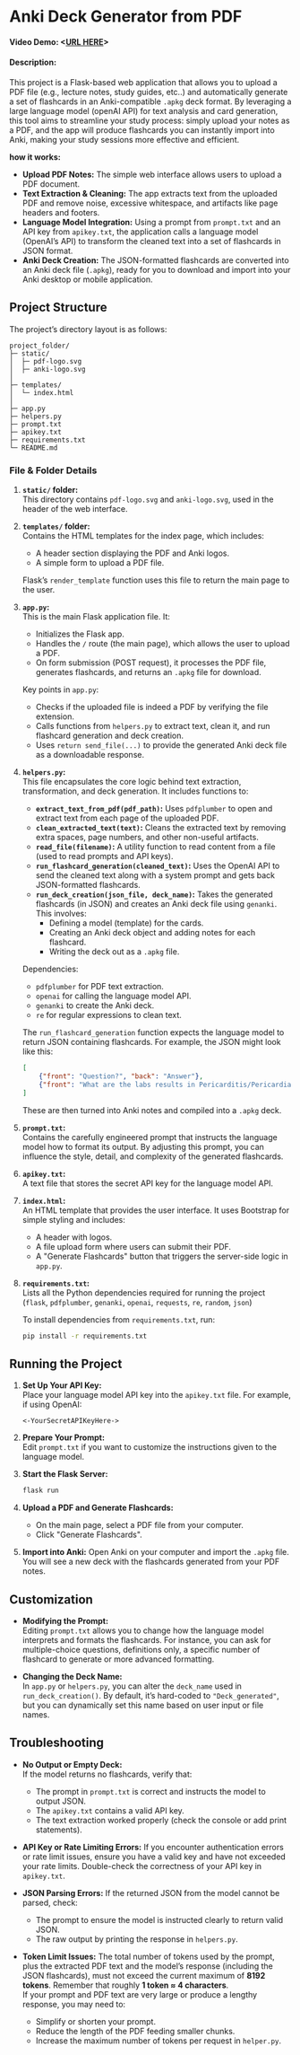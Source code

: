 # Anki Deck Generator from PDF

#### Video Demo:  <[URL HERE](https://youtu.be/evfhG7unHMM)>

#### Description:


This project is a Flask-based web application that allows you to upload a PDF file (e.g., lecture notes, study guides, etc..) and automatically generate a set of flashcards in an Anki-compatible `.apkg` deck format. By leveraging a large language model (openAI API) for text analysis and card generation, this tool aims to streamline your study process: simply upload your notes as a PDF, and the app will produce flashcards you can instantly import into Anki, making your study sessions more effective and efficient.

**how it works:**
- **Upload PDF Notes:** The simple web interface allows users to upload a PDF document.
- **Text Extraction & Cleaning:** The app extracts text from the uploaded PDF and remove noise, excessive whitespace, and artifacts like page headers and footers.
- **Language Model Integration:** Using a prompt from `prompt.txt` and an API key from `apikey.txt`, the application calls a language model (OpenAI’s API) to transform the cleaned text into a set of flashcards in JSON format.
- **Anki Deck Creation:** The JSON-formatted flashcards are converted into an Anki deck file (`.apkg`), ready for you to download and import into your Anki desktop or mobile application.

## Project Structure

The project’s directory layout is as follows:

```
project_folder/
├─ static/
│  ├─ pdf-logo.svg
│  ├─ anki-logo.svg
│
├─ templates/
│  └─ index.html
│
├─ app.py
├─ helpers.py
├─ prompt.txt
├─ apikey.txt
├─ requirements.txt
└─ README.md
```

### File & Folder Details

1. **`static/` folder:**  
   This directory contains `pdf-logo.svg` and `anki-logo.svg`, used in the header of the web interface.

2. **`templates/` folder:**  
   Contains the HTML templates for the index page, which includes:
   - A header section displaying the PDF and Anki logos.
   - A simple form to upload a PDF file.
   
   Flask’s `render_template` function uses this file to return the main page to the user.

3. **`app.py`:**  
   This is the main Flask application file. It:
   - Initializes the Flask app.
   - Handles the `/` route (the main page), which allows the user to upload a PDF.
   - On form submission (POST request), it processes the PDF file, generates flashcards, and returns an `.apkg` file for download.
   
   Key points in `app.py`:
   - Checks if the uploaded file is indeed a PDF by verifying the file extension.
   - Calls functions from `helpers.py` to extract text, clean it, and run flashcard generation and deck creation.
   - Uses `return send_file(...)` to provide the generated Anki deck file as a downloadable response.

4. **`helpers.py`:**  
   This file encapsulates the core logic behind text extraction, transformation, and deck generation. It includes functions to:
   - **`extract_text_from_pdf(pdf_path)`:** Uses `pdfplumber` to open and extract text from each page of the uploaded PDF.
   - **`clean_extracted_text(text)`:** Cleans the extracted text by removing extra spaces, page numbers, and other non-useful artifacts.
   - **`read_file(filename)`:** A utility function to read content from a file (used to read prompts and API keys).
   - **`run_flashcard_generation(cleaned_text)`:** Uses the OpenAI API to send the cleaned text along with a system prompt and gets back JSON-formatted flashcards.
   - **`run_deck_creation(json_file, deck_name)`:** Takes the generated flashcards (in JSON) and creates an Anki deck file using `genanki`. This involves:
     - Defining a model (template) for the cards.
     - Creating an Anki deck object and adding notes for each flashcard.
     - Writing the deck out as a `.apkg` file.

   Dependencies:
   - `pdfplumber` for PDF text extraction.
   - `openai` for calling the language model API.
   - `genanki` to create the Anki deck.
   - `re` for regular expressions to clean text.
   
   The `run_flashcard_generation` function expects the language model to return JSON containing flashcards. For example, the JSON might look like this:
   ```json
   [
       {"front": "Question?", "back": "Answer"},
       {"front": "What are the labs results in Pericarditis/Pericardial Tamponade?", "back": "CBC has ↑WBC, ↑ CRP, ↑ ESR, ↑ Cr, TSH/T4 shows hypothyroidism sometimes."}
   ]
   ```
   
   These are then turned into Anki notes and compiled into a `.apkg` deck.

5. **`prompt.txt`:**  
   Contains the carefully engineered prompt that instructs the language model how to format its output. By adjusting this prompt, you can influence the style, detail, and complexity of the generated flashcards.

6. **`apikey.txt`:**  
   A text file that stores the secret API key for the language model API.

7. **`index.html`:**  
   An HTML template that provides the user interface. It uses Bootstrap for simple styling and includes:
   - A header with logos.
   - A file upload form where users can submit their PDF.
   - A "Generate Flashcards" button that triggers the server-side logic in `app.py`.

7. **`requirements.txt`:**  
   Lists all the Python dependencies required for running the project (`flask`, `pdfplumber`, `genanki`, `openai`, `requests`,  `re`, `random`, `json`)

   To install dependencies from `requirements.txt`, run:
   ```bash
   pip install -r requirements.txt
   ```

## Running the Project

1. **Set Up Your API Key:**  
   Place your language model API key into the `apikey.txt` file. For example, if using OpenAI:
   ```text
   <-YourSecretAPIKeyHere->
   ```

2. **Prepare Your Prompt:**  
   Edit `prompt.txt` if you want to customize the instructions given to the language model.

3. **Start the Flask Server:**
   ```bash
   flask run
   ```
4. **Upload a PDF and Generate Flashcards:**
   - On the main page, select a PDF file from your computer.
   - Click "Generate Flashcards".

5. **Import into Anki:**
   Open Anki on your computer and import the `.apkg` file. You will see a new deck with the flashcards generated from your PDF notes.

## Customization

- **Modifying the Prompt:**  
  Editing `prompt.txt` allows you to change how the language model interprets and formats the flashcards. For instance, you can ask for multiple-choice questions, definitions only, a specific number of flashcard to generate or more advanced formatting.

- **Changing the Deck Name:**  
  In `app.py` or `helpers.py`, you can alter the `deck_name` used in `run_deck_creation()`. By default, it’s hard-coded to `"Deck_generated"`, but you can dynamically set this name based on user input or file names.

## Troubleshooting

- **No Output or Empty Deck:**  
  If the model returns no flashcards, verify that:
  - The prompt in `prompt.txt` is correct and instructs the model to output JSON.
  - The `apikey.txt` contains a valid API key.
  - The text extraction worked properly (check the console or add print statements).

- **API Key or Rate Limiting Errors:**
  If you encounter authentication errors or rate limit issues, ensure you have a valid key and have not exceeded your rate limits. Double-check the correctness of your API key in `apikey.txt`.

- **JSON Parsing Errors:**
  If the returned JSON from the model cannot be parsed, check:
  - The prompt to ensure the model is instructed clearly to return valid JSON.
  - The raw output by printing the response in `helpers.py`.

- **Token Limit Issues:**
  The total number of tokens used by the prompt, plus the extracted PDF text and the model’s response (including the JSON flashcards), must not exceed the current maximum of **8192 tokens**. Remember that roughly **1 token ≈ 4 characters**.  
  If your prompt and PDF text are very large or produce a lengthy response, you may need to:
  - Simplify or shorten your prompt.
  - Reduce the length of the PDF feeding smaller chunks.
  - Increase the maximum number of tokens per request in `helper.py`.
